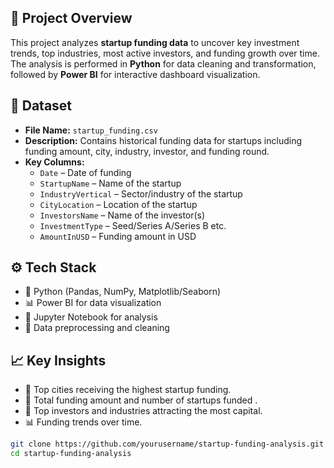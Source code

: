 
## 📌 Project Overview

This project analyzes **startup funding data** to uncover key investment trends, top industries, most active investors, and funding growth over time.  
The analysis is performed in **Python** for data cleaning and transformation, followed by **Power BI** for interactive dashboard visualization.

## 🧾 Dataset

- **File Name:** `startup_funding.csv`  
- **Description:** Contains historical funding data for startups including funding amount, city, industry, investor, and funding round.  
- **Key Columns:**  
  - `Date` – Date of funding  
  - `StartupName` – Name of the startup  
  - `IndustryVertical` – Sector/industry of the startup  
  - `CityLocation` – Location of the startup  
  - `InvestorsName` – Name of the investor(s)  
  - `InvestmentType` – Seed/Series A/Series B etc.  
  - `AmountInUSD` – Funding amount in USD  

## ⚙️ Tech Stack

- 🐍 Python (Pandas, NumPy, Matplotlib/Seaborn)
- 📊 Power BI for data visualization
- 📝 Jupyter Notebook for analysis
- 🧼 Data preprocessing and cleaning


## 📈 Key Insights

- 📍 Top cities receiving the highest startup funding.  
- 💸 Total funding amount and number of startups funded .  
- 🏢 Top investors and industries attracting the most capital.  
- 📊 Funding trends over time.  
  


```bash
git clone https://github.com/yourusername/startup-funding-analysis.git
cd startup-funding-analysis
